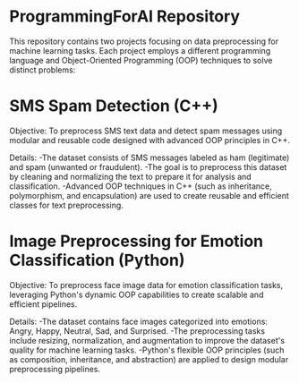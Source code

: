 # ProgrammingForAI Repository
This repository contains two projects focusing on data preprocessing for machine learning tasks. Each project employs a different programming language and Object-Oriented Programming (OOP) techniques to solve distinct problems:

# SMS Spam Detection (C++)
Objective:
To preprocess SMS text data and detect spam messages using modular and reusable code designed with advanced OOP principles in C++.

Details:
-The dataset consists of SMS messages labeled as ham (legitimate) and spam (unwanted or fraudulent).
-The goal is to preprocess this dataset by cleaning and normalizing the text to prepare it for analysis and classification.
-Advanced OOP techniques in C++ (such as inheritance, polymorphism, and encapsulation) are used to create reusable and efficient classes for text preprocessing.

# Image Preprocessing for Emotion Classification (Python)
Objective:
To preprocess face image data for emotion classification tasks, leveraging Python's dynamic OOP capabilities to create scalable and efficient pipelines.

Details:
-The dataset contains face images categorized into emotions: Angry, Happy, Neutral, Sad, and Surprised.
-The preprocessing tasks include resizing, normalization, and augmentation to improve the dataset's quality for machine learning tasks.
-Python's flexible OOP principles (such as composition, inheritance, and abstraction) are applied to design modular preprocessing pipelines.

